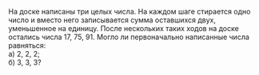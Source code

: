 На доске написаны три целых числа. На каждом шаге стирается одно число и вместо него записывается  сумма оставшихся двух, уменьшенное на единицу.  После нескольких таких ходов на доске остались числа 17, 75, 91. Могло ли первоначально написанные числа равняться: 
<br>
а) 2, 2, 2; $\quad$ 
<br>
б) 3, 3, 3?